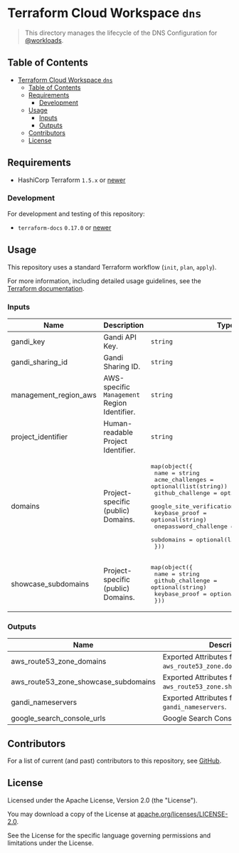 # Terraform Cloud Workspace `dns`

> This directory manages the lifecycle of the DNS Configuration for [@workloads](https://github.com/workloads).

## Table of Contents

<!-- TOC -->
* [Terraform Cloud Workspace `dns`](#terraform-cloud-workspace-dns)
  * [Table of Contents](#table-of-contents)
  * [Requirements](#requirements)
    * [Development](#development)
  * [Usage](#usage)
    * [Inputs](#inputs)
    * [Outputs](#outputs)
  * [Contributors](#contributors)
  * [License](#license)
<!-- TOC -->

## Requirements

- HashiCorp Terraform `1.5.x` or [newer](https://developer.hashicorp.com/packer/downloads)

### Development

For development and testing of this repository:

- `terraform-docs` `0.17.0` or [newer](https://terraform-docs.io/user-guide/installation/)

## Usage

This repository uses a standard Terraform workflow (`init`, `plan`, `apply`).

For more information, including detailed usage guidelines, see the [Terraform documentation](https://developer.hashicorp.com/terraform/cli/commands).

<!-- BEGIN_TF_DOCS -->
### Inputs

| Name | Description | Type | Required |
|------|-------------|------|:--------:|
| gandi_key | Gandi API Key. | `string` | yes |
| gandi_sharing_id | Gandi Sharing ID. | `string` | yes |
| management_region_aws | AWS-specific `Management` Region Identifier. | `string` | yes |
| project_identifier | Human-readable Project Identifier. | `string` | yes |
| domains | Project-specific (public) Domains. | <pre>map(object({<br>    name                     = string<br>    acme_challenges          = optional(list(string))<br>    github_challenge         = optional(string)<br>    google_site_verification = optional(string)<br>    keybase_proof            = optional(string)<br>    onepassword_challenge    = optional(string)<br>    subdomains               = optional(list(string))<br>  }))</pre> | no |
| showcase_subdomains | Project-specific (public) Domains. | <pre>map(object({<br>    name             = string<br>    github_challenge = optional(string)<br>    keybase_proof    = optional(string)<br>  }))</pre> | no |

### Outputs

| Name | Description |
|------|-------------|
| aws_route53_zone_domains | Exported Attributes for `aws_route53_zone.domains`. |
| aws_route53_zone_showcase_subdomains | Exported Attributes for `aws_route53_zone.showcase_subdomains`. |
| gandi_nameservers | Exported Attributes for `gandi_nameservers`. |
| google_search_console_urls | Google Search Console URLs. |
<!-- END_TF_DOCS -->

## Contributors

For a list of current (and past) contributors to this repository, see [GitHub](https://github.com/workloads/dns/graphs/contributors).

## License

Licensed under the Apache License, Version 2.0 (the "License").

You may download a copy of the License at [apache.org/licenses/LICENSE-2.0](http://www.apache.org/licenses/LICENSE-2.0).

See the License for the specific language governing permissions and limitations under the License.

